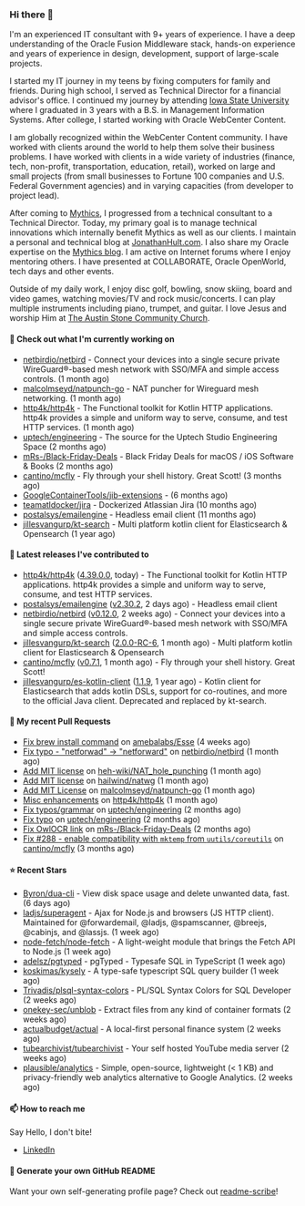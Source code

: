 ### Hi there 👋

I'm an experienced IT consultant with 9+ years of experience. I have a deep understanding of the Oracle Fusion Middleware stack, hands-on experience and years of experience in design, development, support of large-scale projects.

I started my IT journey in my teens by fixing computers for family and friends. During high school, I served as Technical Director for a financial advisor's office. I continued my journey by attending [Iowa State University](iastate.edu) where I graduated in 3 years with a B.S. in Management Information Systems. After college, I started working with Oracle WebCenter Content.

I am globally recognized within the WebCenter Content community. I have worked with clients around the world to help them solve their business problems. I have worked with clients in a wide variety of industries (finance, tech, non-profit, transportation, education, retail), worked on large and small projects (from small businesses to Fortune 100 companies and U.S. Federal Government agencies) and in varying capacities (from developer to project lead).

After coming to [Mythics](https://www.mythics.com/), I progressed from a technical consultant to a Technical Director. Today, my primary goal is to manage technical innovations which internally benefit Mythics as well as our clients. I maintain a personal and technical blog at [JonathanHult.com](https://jonathanhult.com). I also share my Oracle expertise on the [Mythics blog](https://www.mythics.com/about/blog/). I am active on Internet forums where I enjoy mentoring others. I have presented at COLLABORATE, Oracle OpenWorld, tech days and other events.

Outside of my daily work, I enjoy disc golf, bowling, snow skiing, board and video games, watching movies/TV and rock music/concerts. I can play multiple instruments including piano, trumpet, and guitar. I love Jesus and worship Him at [The Austin Stone Community Church](https://austinstone.org/).

#### 👷 Check out what I'm currently working on

- [netbirdio/netbird](https://github.com/netbirdio/netbird) - Connect your devices into a single secure private WireGuard®-based mesh network with SSO/MFA and simple access controls. (1 month ago)
- [malcolmseyd/natpunch-go](https://github.com/malcolmseyd/natpunch-go) - NAT puncher for Wireguard mesh networking. (1 month ago)
- [http4k/http4k](https://github.com/http4k/http4k) - The Functional toolkit for Kotlin HTTP applications. http4k provides a simple and uniform way to serve, consume, and test HTTP services. (1 month ago)
- [uptech/engineering](https://github.com/uptech/engineering) - The source for the Uptech Studio Engineering Space (2 months ago)
- [mRs-/Black-Friday-Deals](https://github.com/mRs-/Black-Friday-Deals) - Black Friday Deals for macOS / iOS Software &amp; Books (2 months ago)
- [cantino/mcfly](https://github.com/cantino/mcfly) - Fly through your shell history. Great Scott! (3 months ago)
- [GoogleContainerTools/jib-extensions](https://github.com/GoogleContainerTools/jib-extensions) -  (6 months ago)
- [teamatldocker/jira](https://github.com/teamatldocker/jira) - Dockerized Atlassian Jira (10 months ago)
- [postalsys/emailengine](https://github.com/postalsys/emailengine) - Headless email client (11 months ago)
- [jillesvangurp/kt-search](https://github.com/jillesvangurp/kt-search) - Multi platform kotlin client for Elasticsearch &amp; Opensearch (1 year ago)

#### 🔭 Latest releases I've contributed to

- [http4k/http4k](https://github.com/http4k/http4k) ([4.39.0.0](https://github.com/http4k/http4k/releases/tag/4.39.0.0), today) - The Functional toolkit for Kotlin HTTP applications. http4k provides a simple and uniform way to serve, consume, and test HTTP services.
- [postalsys/emailengine](https://github.com/postalsys/emailengine) ([v2.30.2](https://github.com/postalsys/emailengine/releases/tag/v2.30.2), 2 days ago) - Headless email client
- [netbirdio/netbird](https://github.com/netbirdio/netbird) ([v0.12.0](https://github.com/netbirdio/netbird/releases/tag/v0.12.0), 2 weeks ago) - Connect your devices into a single secure private WireGuard®-based mesh network with SSO/MFA and simple access controls.
- [jillesvangurp/kt-search](https://github.com/jillesvangurp/kt-search) ([2.0.0-RC-6](https://github.com/jillesvangurp/kt-search/releases/tag/2.0.0-RC-6), 1 month ago) - Multi platform kotlin client for Elasticsearch &amp; Opensearch
- [cantino/mcfly](https://github.com/cantino/mcfly) ([v0.7.1](https://github.com/cantino/mcfly/releases/tag/v0.7.1), 1 month ago) - Fly through your shell history. Great Scott!
- [jillesvangurp/es-kotlin-client](https://github.com/jillesvangurp/es-kotlin-client) ([1.1.9](https://github.com/jillesvangurp/es-kotlin-client/releases/tag/1.1.9), 1 year ago) - Kotlin client for Elasticsearch that adds kotlin DSLs, support for co-routines, and more to the official Java client. Deprecated and replaced by kt-search.

#### 🔨 My recent Pull Requests

- [Fix brew install command](https://github.com/amebalabs/Esse/pull/18) on [amebalabs/Esse](https://github.com/amebalabs/Esse) (4 weeks ago)
- [Fix typo - &#34;netforwad&#34; -&gt; &#34;netforward&#34;](https://github.com/netbirdio/netbird/pull/647) on [netbirdio/netbird](https://github.com/netbirdio/netbird) (1 month ago)
- [Add MIT license](https://github.com/heh-wiki/NAT_hole_punching/pull/3) on [heh-wiki/NAT_hole_punching](https://github.com/heh-wiki/NAT_hole_punching) (1 month ago)
- [Add MIT license](https://github.com/hailwind/natwg/pull/1) on [hailwind/natwg](https://github.com/hailwind/natwg) (1 month ago)
- [Add MIT License](https://github.com/malcolmseyd/natpunch-go/pull/10) on [malcolmseyd/natpunch-go](https://github.com/malcolmseyd/natpunch-go) (1 month ago)
- [Misc enhancements](https://github.com/http4k/http4k/pull/836) on [http4k/http4k](https://github.com/http4k/http4k) (1 month ago)
- [Fix typos/grammar](https://github.com/uptech/engineering/pull/15) on [uptech/engineering](https://github.com/uptech/engineering) (2 months ago)
- [Fix typo](https://github.com/uptech/engineering/pull/14) on [uptech/engineering](https://github.com/uptech/engineering) (2 months ago)
- [Fix OwlOCR link](https://github.com/mRs-/Black-Friday-Deals/pull/338) on [mRs-/Black-Friday-Deals](https://github.com/mRs-/Black-Friday-Deals) (2 months ago)
- [Fix #288 - enable compatibility with `mktemp` from `uutils/coreutils`](https://github.com/cantino/mcfly/pull/291) on [cantino/mcfly](https://github.com/cantino/mcfly) (3 months ago)

#### ⭐ Recent Stars

- [Byron/dua-cli](https://github.com/Byron/dua-cli) - View disk space usage and delete unwanted data, fast. (6 days ago)
- [ladjs/superagent](https://github.com/ladjs/superagent) - Ajax for Node.js and browsers (JS HTTP client). Maintained for @forwardemail, @ladjs, @spamscanner, @breejs, @cabinjs, and @lassjs. (1 week ago)
- [node-fetch/node-fetch](https://github.com/node-fetch/node-fetch) - A light-weight module that brings the Fetch API to Node.js (1 week ago)
- [adelsz/pgtyped](https://github.com/adelsz/pgtyped) - pgTyped - Typesafe SQL in TypeScript (1 week ago)
- [koskimas/kysely](https://github.com/koskimas/kysely) - A type-safe typescript SQL query builder (1 week ago)
- [Trivadis/plsql-syntax-colors](https://github.com/Trivadis/plsql-syntax-colors) - PL/SQL Syntax Colors for SQL Developer (2 weeks ago)
- [onekey-sec/unblob](https://github.com/onekey-sec/unblob) - Extract files from any kind of container formats (2 weeks ago)
- [actualbudget/actual](https://github.com/actualbudget/actual) - A local-first personal finance system (2 weeks ago)
- [tubearchivist/tubearchivist](https://github.com/tubearchivist/tubearchivist) - Your self hosted YouTube media server (2 weeks ago)
- [plausible/analytics](https://github.com/plausible/analytics) - Simple, open-source, lightweight (&lt; 1 KB) and privacy-friendly web analytics alternative to Google Analytics. (2 weeks ago)

#### 📫 How to reach me

Say Hello, I don't bite!

- [LinkedIn](https://www.linkedin.com/in/jonathanhult)

#### 📖 Generate your own GitHub README

Want your own self-generating profile page? Check out [readme-scribe](https://github.com/muesli/readme-scribe)!
